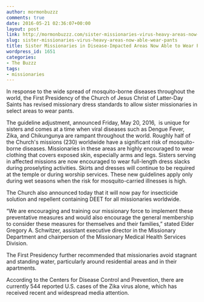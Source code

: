 ```yaml
---
author: mormonbuzzz
comments: true
date: 2016-05-21 02:36:07+00:00
layout: post
link: http://mormonbuzzz.com/sister-missionaries-virus-heavy-areas-now-able-wear-pants/
slug: sister-missionaries-virus-heavy-areas-now-able-wear-pants
title: Sister Missionaries in Disease-Impacted Areas Now Able to Wear Pants
wordpress_id: 1651
categories:
- The Buzzz
tags:
- missionaries
---
```


In response to the wide spread of mosquito-borne diseases throughout the world, the First Presidency of the Church of Jesus Christ of Latter-Day Saints has revised missionary dress standards to allow sister missionaries in select areas to wear pants.

The guideline adjustment, announced Friday, May 20, 2016,  is unique for sisters and comes at a time when viral diseases such as Dengue Fever, Zika, and Chikungunya are rampant throughout the world. Roughly half of the Church's missions (230) worldwide have a significant risk of mosquito-borne diseases. Missionaries in these areas are highly encouraged to wear clothing that covers exposed skin, especially arms and legs. Sisters serving in affected missions are now encouraged to wear full-length dress slacks during proselyting activities. Skirts and dresses will continue to be required at the temple or during worship services. These new guidelines apply only during wet seasons when the risk for mosquito-carried illnesses is high.

The Church also announced today that it will now pay for insecticide solution and repellent containing DEET for all missionaries worldwide.

“We are encouraging and training our missionary force to implement these preventative measures and would also encourage the general membership to consider these measures for themselves and their families,” stated Elder Gregory A. Schwitzer, assistant executive director in the Missionary Department and chairperson of the Missionary Medical Health Services Division.

The First Presidency further recommended that missionaries avoid stagnant and standing water, particularly around residential areas and in their apartments.

According to the Centers for Disease Control and Prevention, there are currently 544 reported U.S. cases of the Zika virus alone, which has received recent and widespread media attention.
